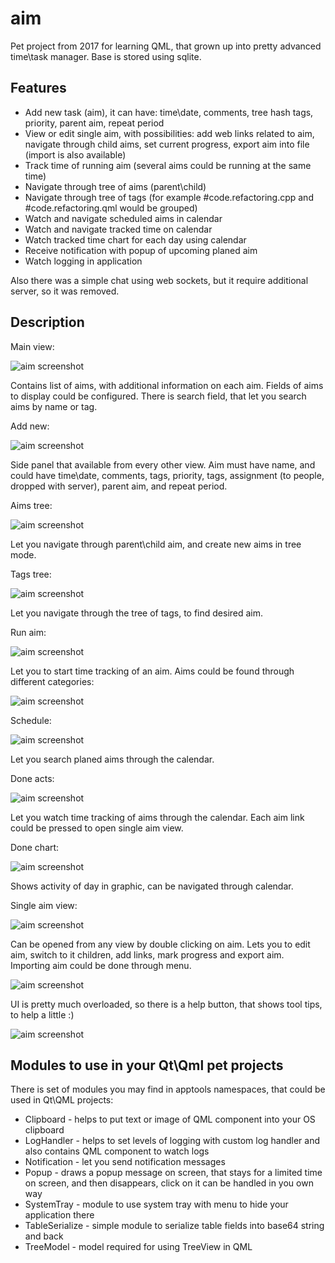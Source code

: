 # aim

Pet project from 2017 for learning QML, that grown up into pretty advanced time\task manager.
Base is stored using sqlite.

## Features

* Add new task (aim), it can have: time\date, comments, tree hash tags, priority, parent aim, repeat period
* View or edit single aim, with possibilities: add web links related to aim, navigate through child aims, set current progress, export aim into file (import is also available)
* Track time of running aim (several aims could be running at the same time)
* Navigate through tree of aims (parent\child)
* Navigate through tree of tags (for example #code.refactoring.cpp and #code.refactoring.qml would be grouped)
* Watch and navigate scheduled aims in calendar
* Watch and navigate tracked time on calendar
* Watch tracked time chart for each day using calendar
* Receive notification with popup of upcoming planed aim
* Watch logging in application

Also there was a simple chat using web sockets, but it require additional server, so it was removed.


## Description

Main view:

![aim screenshot](info/main.png)

Contains list of aims, with additional information on each aim.
Fields of aims to display could be configured.
There is search field, that let you search aims by name or tag.

Add new:

![aim screenshot](info/add_new.png)

Side panel that available from every other view.
Aim must have name, and could have time\date, comments, tags, priority, tags, assignment (to people, dropped with server), parent aim, and repeat period.

Aims tree:

![aim screenshot](info/aims_tree.png)

Let you navigate through parent\child aim, and create new aims in tree mode.

Tags tree:

![aim screenshot](info/tags_tree.png)

Let you navigate through the tree of tags, to find desired aim.

Run aim:

![aim screenshot](info/run_aims.png)

Let you to start time tracking of an aim.
Aims could be found through different categories:

![aim screenshot](info/run_aims_categ.png)

Schedule:

![aim screenshot](info/schedule.png)

Let you search planed aims through the calendar.

Done acts:

![aim screenshot](info/done_acts.png)

Let you watch time tracking of aims through the calendar.
Each aim link could be pressed to open single aim view.

Done chart:

![aim screenshot](info/done_chart.png)

Shows activity of day in graphic, can be navigated through calendar.

Single aim view:

![aim screenshot](info/done_chart.png)

Can be opened from any view by double clicking on aim. 
Lets you to edit aim, switch to it children, add links, mark progress and export aim.
Importing aim could be done through menu.

![aim screenshot](info/single_view.png)

UI is pretty much overloaded, so there is a help button, that shows tool tips, to help a little :)

![aim screenshot](info/single_view_help.png)

## Modules to use in your Qt\Qml pet projects

There is set of modules you may find in apptools namespaces, that could be used in Qt\QML projects:

* Clipboard - helps to put text or image of QML component into your OS clipboard
* LogHandler - helps to set levels of logging with custom log handler and also contains QML component to watch logs
* Notification - let you send notification messages
* Popup - draws a popup message on screen, that stays for a limited time on screen, and then disappears, click on it can be handled in you own way
* SystemTray - module to use system tray with menu to hide your application there
* TableSerialize - simple module to serialize table fields into base64 string and back
* TreeModel - model required for using TreeView in QML



